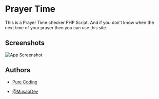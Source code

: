 
# Prayer Time

This is a Prayer Time checker PHP Script. And if you don't know when the next time of your prayer then you can use this site.


## Screenshots

![App Screenshot](https://via.placeholder.com/468x300?text=App+Screenshot+Here)

  
## Authors

- [Pure Coding](https://www.youtube.com/PureCoding/)

- [@MusabDev](https://github.com/MusabDev/)

  